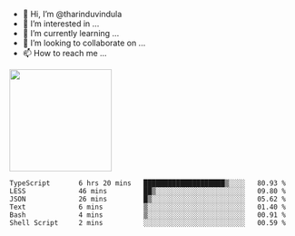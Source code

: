 - 👋 Hi, I’m @tharinduvindula
- 👀 I’m interested in ...
- 🌱 I’m currently learning ...
- 💞️ I’m looking to collaborate on ...
- 📫 How to reach me ...

<!---
tharinduvindula/tharinduvindula is a ✨ special ✨ repository because its `README.md` (this file) appears on your GitHub profile.
You can click the Preview link to take a look at your changes.
--->

<img height="180em" src="https://github-readme-stats.vercel.app/api?username=tharinduvindula&show_icons=true&hide_border=false&&count_private=true&include_all_commits=true" />


<!--START_SECTION:waka-->

```text
TypeScript       6 hrs 20 mins   ████████████████████▒░░░░   80.93 %
LESS             46 mins         ██▒░░░░░░░░░░░░░░░░░░░░░░   09.80 %
JSON             26 mins         █▒░░░░░░░░░░░░░░░░░░░░░░░   05.62 %
Text             6 mins          ▒░░░░░░░░░░░░░░░░░░░░░░░░   01.40 %
Bash             4 mins          ▒░░░░░░░░░░░░░░░░░░░░░░░░   00.91 %
Shell Script     2 mins          ░░░░░░░░░░░░░░░░░░░░░░░░░   00.59 %
```

<!--END_SECTION:waka-->
